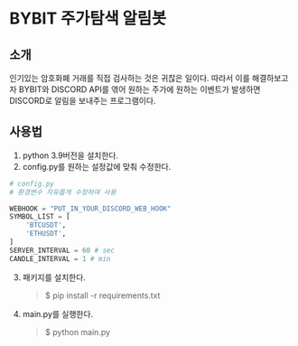 # BYBIT 주가탐색 알림봇

## 소개

인기있는 암호화폐 거래를 직접 검사하는 것은 귀찮은 일이다. 따라서 이를 해결하보고자 BYBIT와 DISCORD API를 엮어 원하는 주가에 원하는 이벤트가 발생하면 DISCORD로 알림을 보내주는 프로그램이다.

## 사용법
1. python 3.9버전을 설치한다.
2. config.py를 원하는 설정값에 맞춰 수정한다.
```python
# config.py
# 환경변수 자유롭게 수정하여 사용

WEBHOOK = "PUT_IN_YOUR_DISCORD_WEB_HOOK"
SYMBOL_LIST = [
    'BTCUSDT',
    'ETHUSDT',
]
SERVER_INTERVAL = 60 # sec
CANDLE_INTERVAL = 1 # min
```
3. 패키지를 설치한다.
    > $ pip install -r requirements.txt
4. main.py를 실행한다.
    > $ python main.py